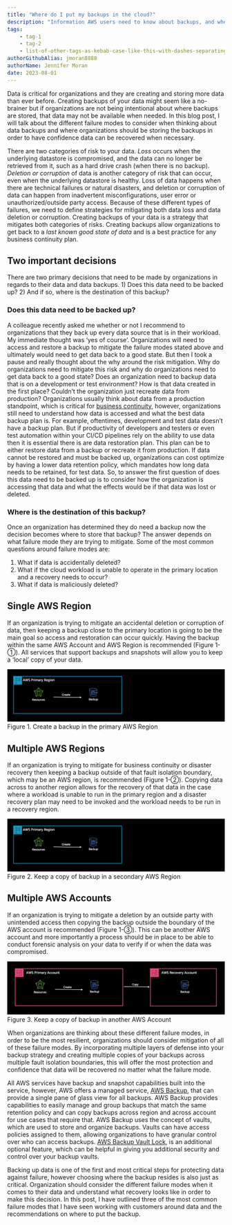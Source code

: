 ```yaml
---
title: "Where do I put my backups in the cloud?"
description: "Information AWS users need to know about backups, and where they need to store them. Will cover considerations arouns in-Region, cross-Region, and cross-account backups"
tags:
    - tag-1
    - tag-2
    - list-of-other-tags-as-kebab-case-like-this-with-dashes-separating-and-all-lower-case-like-below
authorGithubAlias: jmoran8888
authorName: Jennifer Moran
date: 2023-08-01
---
```


Data is critical for organizations and they are creating and storing more data than ever before. Creating backups of your data might seem like a no-brainer but if organizations are not being intentional about where backups are stored, that data may not be available when needed. In this blog post, I will talk about the different failure modes to consider when thinking about data backups and where organizations should be storing the backups in order to have confidence data can be recovered when necessary.

 There are two categories of risk to your data. *Loss* occurs when the underlying datastore is compromised, and the data can no longer be retrieved from it, such as a hard drive crash (when there is no backup). *Deletion or corruption* of data is another category of risk that can occur, even when the underlying datastore is healthy. Loss of data happens when there are technical failures or natural disasters, and deletion or corruption of data can happen from inadvertent misconfigurations, user error or unauthorized/outside party access. Because of these different types of failures, we need to define strategies for mitigating both data loss and data deletion or corruption. Creating backups of your data is a strategy that mitigates both categories of risks. Creating backups allow organizations to get back to a *last known good state of data* and is a best practice for any business continuity plan.

## Two important decisions

 There are two primary decisions that need to be made by organizations in regards to their data and data backups. 1) Does this data need to be backed up? 2) And if so, where is the destination of this backup?

### Does this data need to be backed up?

 A colleague recently asked me whether or not I recommend to organizations that they back up every data source that is in their workload. My immediate thought was ‘yes of course’. Organizations will need to access and restore a backup to mitigate the failure modes stated above and ultimately would need to get data back to a good state. But then I took a pause and really thought about the why around the risk mitigation. Why do organizations need to mitigate this risk and why do organizations need to get data back to a good state? Does an organization need to backup data that is on a development or test environment? How is that data created in the first place? Couldn’t the organization just recreate data from production? Organizations usually think about data from a production standpoint, which is critical for [business continuity](https://aws.amazon.com/blogs/mt/learn-how-the-flexibility-of-aws-opens-new-doors-for-business-continuity/), however, organizations still need to understand how data is accessed and what the best data backup plan is. For example, oftentimes, development and test data doesn’t have a backup plan. But if productivity of developers and testers or even test automation within your CI/CD pipelines rely on the ability to use data then it is essential there is are data restoration plan. This plan can be to either restore data from a backup or recreate it from production. If data cannot be restored and must be backed up, organizations can cost optimize by having a lower data retention policy, which mandates how long data needs to be retained, for test data. So, to answer the first question of does this data need to be backed up is to consider how the organization is accessing that data and what the effects would be if that data was lost or deleted.

###  Where is the destination of this backup?

 Once an organization has determined they do need a backup now the decision becomes where to store that backup? The answer depends on what failure mode they are trying to mitigate. Some of the most common questions around failure modes are:

1. What if data is accidentally deleted?
2. What if the cloud workload is unable to operate in the primary location and a recovery needs to occur?
3. What if data is maliciously  deleted?

## Single AWS Region

If an organization is trying to mitigate an accidental deletion or corruption of data, then keeping a backup close to the primary location is going to be the main goal so access and restoration can occur quickly. Having the backup within the same AWS Account and AWS Region is recommended (Figure 1-①). All services that support backups and snapshots will allow you to keep a ‘local’ copy of your data.

![Single Region](images/single-region.png)Figure 1. Create a backup in the primary AWS Region

## Multiple AWS Regions

If an organization is trying to mitigate for business continuity or disaster recovery then keeping a backup outside of that fault isolation boundary, which may be an AWS region, is recommended (Figure 1-②). Copying data across to another region allows for the recovery of that data in the case where a workload is unable to run in the primary region and a disaster recovery plan may need to be invoked and the workload needs to be run in a recovery region.

![Multiple Region](images/multi-region.png)Figure 2. Keep a copy of backup in a secondary AWS Region

## Multiple AWS Accounts

If an organization is trying to mitigate a deletion by an outside party with unintended access then copying the backup outside the boundary of the AWS account is recommended (Figure 1-③). This can be another AWS account and more importantly a process should be in place to be able to conduct forensic analysis on your data to verify if or when the data was compromised.

![Multiple Accounts](images/multi-account.png)Figure 3. Keep a copy of backup in another AWS Account

 When organizations are thinking about these different failure modes, in order to be the most resilient, organizations should consider mitigation of all of these failure modes. By incorporating multiple layers of defense into your backup strategy and creating multiple copies of your backups across multiple fault isolation boundaries, this will offer the most protection and confidence that data will be recovered no matter what the failure mode.

All AWS services have backup and snapshot capabilities built into the service, however, AWS offers a managed service, [AWS Backup](https://docs.aws.amazon.com/aws-backup/latest/devguide/whatisbackup.html), that can provide a single pane of glass view for all backups. AWS Backup provides capabilities to easily manage and group backups that match the same retention policy and can copy backups across region and across account for use cases that require that. AWS Backup uses the concept of vaults, which are used to store and organize backups. Vaults can have access policies assigned to them, allowing organizations to have granular control over who can access backups. [AWS Backup Vault Lock](https://docs.aws.amazon.com/aws-backup/latest/devguide/vault-lock.html), is an additional optional feature, which can be helpful in giving you additional security and control over your backup vaults.

Backing up data is one of the first and most critical steps for protecting data against failure, however choosing where the backup resides is also just as critical. Organization should consider the different failure modes when it comes to their data and understand what recovery looks like in order to make this decision. In this post, I have outlined three of the most common failure modes that I have seen working with customers around data and the recommendations on where to put the backup.